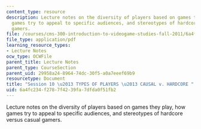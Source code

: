 ```yaml
---
content_type: resource
description: Lecture notes on the diversity of players based on games they play, how
  games try to appeal to specific audiences, and stereotypes of hardcore versus casual
  gamers.
file: /courses/cms-300-introduction-to-videogame-studies-fall-2011/6a4fc234f2787f4239fa7dfda0f51fb2_MITCMS_300F11_session_10.pdf
file_type: application/pdf
learning_resource_types:
- Lecture Notes
ocw_type: OCWFile
parent_title: Lecture Notes
parent_type: CourseSection
parent_uid: 29958a24-8964-74dc-30f5-a0a7eeef69b9
resourcetype: Document
title: "Session 10 \u2013 TYPES OF PLAYERS \u2013 CAUSAL v. HARDCORE "
uid: 6a4fc234-f278-7f42-39fa-7dfda0f51fb2
---
```

Lecture notes on the diversity of players based on games they play, how games try to appeal to specific audiences, and stereotypes of hardcore versus casual gamers.

